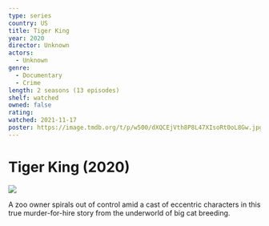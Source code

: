 ```yaml
---
type: series
country: US
title: Tiger King
year: 2020
director: Unknown
actors:
  - Unknown
genre:
  - Documentary
  - Crime
length: 2 seasons (13 episodes)
shelf: watched
owned: false
rating:
watched: 2021-11-17
poster: https://image.tmdb.org/t/p/w500/dXQCEjVth8P8L47XIsoRt0oL8Gw.jpg
---
```


# Tiger King (2020)

![](https://image.tmdb.org/t/p/w500/dXQCEjVth8P8L47XIsoRt0oL8Gw.jpg)

A zoo owner spirals out of control amid a cast of eccentric characters in this true murder-for-hire story from the underworld of big cat breeding.